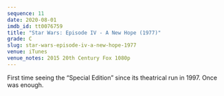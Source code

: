 ```yaml
---
sequence: 11
date: 2020-08-01
imdb_id: tt0076759
title: "Star Wars: Episode IV - A New Hope (1977)"
grade: C
slug: star-wars-episode-iv-a-new-hope-1977
venue: iTunes
venue_notes: 2015 20th Century Fox 1080p
---
```


First time seeing the “Special Edition” since its theatrical run in 1997. Once was enough.
